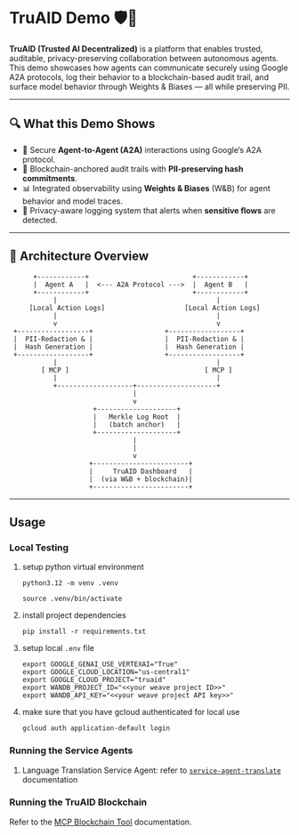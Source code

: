 # TruAID Demo 🛡️🤖

**TruAID (Trusted AI Decentralized)** is a platform that enables trusted, auditable, privacy-preserving collaboration between autonomous agents. This demo showcases how agents can communicate securely using Google A2A protocols, log their behavior to a blockchain-based audit trail, and surface model behavior through Weights & Biases — all while preserving PII.

---

## 🔍 What this Demo Shows

- 🤝 Secure **Agent-to-Agent (A2A)** interactions using Google’s A2A protocol.
- 🔗 Blockchain-anchored audit trails with **PII-preserving hash commitments**.
- 📊 Integrated observability using **Weights & Biases** (W&B) for agent behavior and model traces.
- 🚨 Privacy-aware logging system that alerts when **sensitive flows** are detected.

---

## 🧱 Architecture Overview
```
      +------------+                          +------------+
      |  Agent A   |  <--- A2A Protocol --->  |  Agent B   |
      +------------+                          +------------+
           |                                        |
     [Local Action Logs]                    [Local Action Logs]
           |                                        |
           v                                        v
 +------------------+                  +------------------+
 |  PII-Redaction & |                  |  PII-Redaction & |
 |  Hash Generation |                  |  Hash Generation |
 +------------------+                  +------------------+
           |                                        |
        [ MCP ]                                  [ MCP ]
           |                                        |
           +-------------------+--------------------+
                               |
                               v
                     +--------------------+
                     |   Merkle Log Root  |
                     |   (batch anchor)   |
                     +--------------------+
                               |
                               |
                               v
                    +------------------------+
                    |     TruAID Dashboard   |
                    |  (via W&B + blockchain)|
                    +------------------------+
```
---

## Usage

### Local Testing

1.  setup python virtual environment
    ```
    python3.12 -m venv .venv
    ```
    ```
    source .venv/bin/activate
    ```

1.  install project dependencies
    ```
    pip install -r requirements.txt
    ```

1.  setup local `.env` file
    ```
    export GOOGLE_GENAI_USE_VERTEXAI="True"
    export GOOGLE_CLOUD_LOCATION="us-central1"
    export GOOGLE_CLOUD_PROJECT="truaid"
    export WANDB_PROJECT_ID="<<your weave project ID>>"
    export WANDB_API_KEY="<<your weave project API key>>"
    ```
1.  make sure that you have gcloud authenticated for local use
    ```
    gcloud auth application-default login
    ```

### Running the Service Agents
1.  Language Translation Service Agent: refer to [`service-agent-translate`](service-agent-translate/README.md) documentation

### Running the TruAID Blockchain

Refer to the [MCP Blockchain Tool](mcp-server/README.md) documentation.
